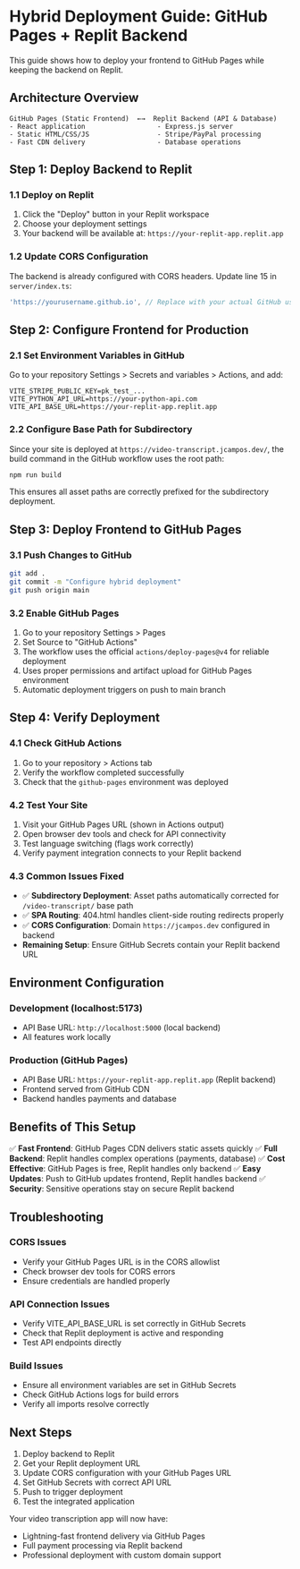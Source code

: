 # Hybrid Deployment Guide: GitHub Pages + Replit Backend

This guide shows how to deploy your frontend to GitHub Pages while keeping the backend on Replit.

## Architecture Overview

```
GitHub Pages (Static Frontend)  ←→  Replit Backend (API & Database)
- React application                  - Express.js server
- Static HTML/CSS/JS                 - Stripe/PayPal processing
- Fast CDN delivery                  - Database operations
```

## Step 1: Deploy Backend to Replit

### 1.1 Deploy on Replit
1. Click the "Deploy" button in your Replit workspace
2. Choose your deployment settings
3. Your backend will be available at: `https://your-replit-app.replit.app`

### 1.2 Update CORS Configuration
The backend is already configured with CORS headers. Update line 15 in `server/index.ts`:
```typescript
'https://yourusername.github.io', // Replace with your actual GitHub username
```

## Step 2: Configure Frontend for Production

### 2.1 Set Environment Variables in GitHub
Go to your repository Settings > Secrets and variables > Actions, and add:

```
VITE_STRIPE_PUBLIC_KEY=pk_test_...
VITE_PYTHON_API_URL=https://your-python-api.com
VITE_API_BASE_URL=https://your-replit-app.replit.app
```

### 2.2 Configure Base Path for Subdirectory
Since your site is deployed at `https://video-transcript.jcampos.dev/`, the build command in the GitHub workflow uses the root path:
```bash
npm run build
```

This ensures all asset paths are correctly prefixed for the subdirectory deployment.

## Step 3: Deploy Frontend to GitHub Pages

### 3.1 Push Changes to GitHub
```bash
git add .
git commit -m "Configure hybrid deployment"
git push origin main
```

### 3.2 Enable GitHub Pages
1. Go to your repository Settings > Pages
2. Set Source to "GitHub Actions"
3. The workflow uses the official `actions/deploy-pages@v4` for reliable deployment
4. Uses proper permissions and artifact upload for GitHub Pages environment
5. Automatic deployment triggers on push to main branch

## Step 4: Verify Deployment

### 4.1 Check GitHub Actions
1. Go to your repository > Actions tab
2. Verify the workflow completed successfully
3. Check that the `github-pages` environment was deployed

### 4.2 Test Your Site
1. Visit your GitHub Pages URL (shown in Actions output)
2. Open browser dev tools and check for API connectivity
3. Test language switching (flags work correctly)
4. Verify payment integration connects to your Replit backend

### 4.3 Common Issues Fixed
- ✅ **Subdirectory Deployment**: Asset paths automatically corrected for `/video-transcript/` base path
- ✅ **SPA Routing**: 404.html handles client-side routing redirects properly
- ✅ **CORS Configuration**: Domain `https://jcampos.dev` configured in backend
- **Remaining Setup**: Ensure GitHub Secrets contain your Replit backend URL

## Environment Configuration

### Development (localhost:5173)
- API Base URL: `http://localhost:5000` (local backend)
- All features work locally

### Production (GitHub Pages)
- API Base URL: `https://your-replit-app.replit.app` (Replit backend)
- Frontend served from GitHub CDN
- Backend handles payments and database

## Benefits of This Setup

✅ **Fast Frontend**: GitHub Pages CDN delivers static assets quickly
✅ **Full Backend**: Replit handles complex operations (payments, database)
✅ **Cost Effective**: GitHub Pages is free, Replit handles only backend
✅ **Easy Updates**: Push to GitHub updates frontend, Replit handles backend
✅ **Security**: Sensitive operations stay on secure Replit backend

## Troubleshooting

### CORS Issues
- Verify your GitHub Pages URL is in the CORS allowlist
- Check browser dev tools for CORS errors
- Ensure credentials are handled properly

### API Connection Issues
- Verify VITE_API_BASE_URL is set correctly in GitHub Secrets
- Check that Replit deployment is active and responding
- Test API endpoints directly

### Build Issues
- Ensure all environment variables are set in GitHub Secrets
- Check GitHub Actions logs for build errors
- Verify all imports resolve correctly

## Next Steps

1. Deploy backend to Replit
2. Get your Replit deployment URL
3. Update CORS configuration with your GitHub Pages URL
4. Set GitHub Secrets with correct API URL
5. Push to trigger deployment
6. Test the integrated application

Your video transcription app will now have:
- Lightning-fast frontend delivery via GitHub Pages
- Full payment processing via Replit backend
- Professional deployment with custom domain support